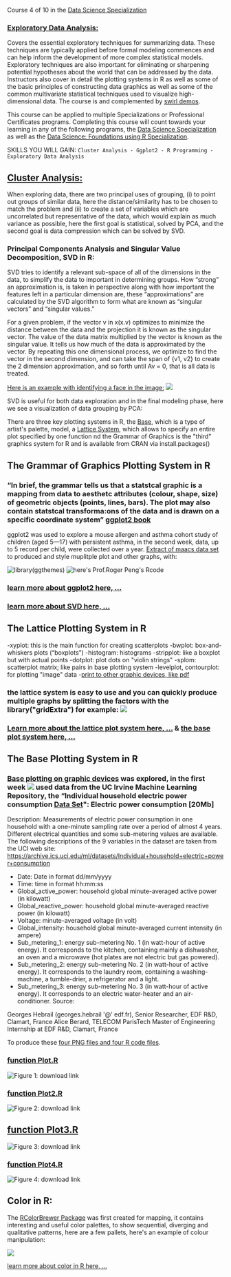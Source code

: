 
Course 4 of 10 in the [Data Science Specialization](https://www.coursera.org/specializations/jhu-data-science) 

### [Exploratory Data Analysis:](https://www.coursera.org/learn/exploratory-data-analysis?specialization=jhu-data-science) 
Covers the essential exploratory techniques for summarizing data. These techniques are typically applied before formal modeling commences and can help inform the development of more complex statistical models. Exploratory techniques are also important for eliminating or sharpening potential hypotheses about the world that can be addressed by the data. Instructors also cover in detail the plotting systems in R as well as some of the basic principles of constructing data graphics as well as some of the common multivariate statistical techniques used to visualize high-dimensional data. The course is and complemented by [swirl demos](https://github.com/swirldev/swirl_courses/tree/master/Exploratory_Data_Analysis).

This course can be applied to multiple Specializations or Professional Certificates programs. Completing this course will count towards your learning in any of the following programs, the [Data Science Specialization](https://www.coursera.org/specializations/jhu-data-science) as well as the [Data Science: Foundations using R Specialization](https://www.coursera.org/specializations/data-science-foundations-r).

SKILLS YOU WILL GAIN: ` Cluster Analysis - Ggplot2 - R Programming - Exploratory Data Analysis `

## [Cluster Analysis:](https://www.linkedin.com/pulse/grouping-data-exploration-r-linda-angulo-l%C3%B3pez/)

When exploring data, there are two principal uses of grouping, (i) to point out groups of similar data, here the distance/similarity has to be chosen to match the problem and (ii) to create a set of variables which are uncorrelated but representative of the data, which would explain as much variance as possible, here the first goal is statistical, solved by PCA, and the second goal is data compression which can be solved by SVD.

### Principal Components Analysis and Singular Value Decomposition, SVD in R:
SVD tries to identify a relevant sub-space of all of the dimensions in the data, to simplify the data to important in determining groups. How “strong” an approximation is, is taken in perspective along with how important the features left in a particular dimension are, these “approximations” are calculated by the SVD algorithm to form what are known as “singular vectors” and “singular values.”

For a given problem, if the vector v in x(x.v) optimizes to minimize the distance between the data and the projection it is known as the singular vector. The value of the data matrix multiplied by the vector is known as the singular value. It tells us how much of the data is approximated by the vector. By repeating this one dimensional process, we optimize to find the vector in the second dimension, and can take the span of {v1, v2} to create the 2 dimension approximation, and so forth until Av = 0, that is all data is treated. 

[Here is an example with identifying a face in the image:](https://rpubs.com/lindangulopez/663234)
![](https://github.com/lindangulopez/Exploratory-Data-Analysis-by-Johns-Hopkins-University-on-COURSERA/blob/master/images/SVD_PCA_7.png?raw=true)

SVD is useful for both data exploration and in the final modeling phase, here we see a visualization of data grouping by PCA:

There are three key plotting systems in R, the [Base](https://rpubs.com/lindangulopez/656288), which is a type of artist's palette, model,  a [Lattice System](http://rpubs.com/lindangulopez/661915), which allows to specify an entire plot specified by one function nd the Grammar	of	Graphics is the "third" graphics	system	for R and is available	from CRAN	via install.packages() 

 ## The Grammar of Graphics Plotting System in R 

### “In	brief,	the	grammar	tells	us	that	a	statstcal graphic	is	a	mapping	from	data	to	aesthetc attributes	(colour,	shape,	size)	of	geometric objects	(points,	lines,	bars).	The	plot	may	also contain	statstcal	transforma:ons	of	the	data and	is	drawn	on	a	specific	coordinate	system”  [ggplot2 book](https://ggplot2-book.org/)

ggplot2 was used to explore a mouse	allergen	and	asthma	cohort	study of children	(aged	5—17) with persistent	asthma, in the second week, data, up to 5 record per child, were collected over a year. [Extract of maacs data set](https://github.com/lindangulopez/Exploratory-Data-Analysis-by-Johns-Hopkins-University-on-COURSERA/blob/master/datasets/maacs.rda?raw=true) to produced and style muplitple plot and other graphs, with:

![library(ggthemes)](https://github.com/lindangulopez/Exploratory-Data-Analysis-by-Johns-Hopkins-University-on-COURSERA/blob/master/images/ggplot2_maacs_finalplot.png?raw=true)
![here's Prof.Roger Peng's Rcode](https://github.com/lindangulopez/Exploratory-Data-Analysis-by-Johns-Hopkins-University-on-COURSERA/blob/master/images/ggplot2_maacs_finalplot_code.png?raw=true)


### [learn more about ggplot2 here, ...](https://rpubs.com/lindangulopez/662006)
### [learn more about SVD here, ...](https://youtu.be/gXbThCXjZFM)

 ## The Lattice Plotting System in R 
-xyplot: this is the main function for creating scatterplots
-bwplot: box-and-whiskers plots (“boxplots”)
-histogram: histograms
-stripplot: like a boxplot but with actual points
-dotplot: plot dots on "violin strings"
-splom: scatterplot matrix; like pairs in base plotting system
-levelplot, contourplot: for plotting "image" data
-[print to other graphic devices, like pdf](https://github.com/lindangulopez/Exploratory-Data-Analysis-by-Johns-Hopkins-University-on-COURSERA/raw/master/Scripts/myplot.pdf)

### the lattice system is easy to use and you can quickly produce multiple graphs by splitting the factors with the library("gridExtra") for example: ![](https://github.com/lindangulopez/Exploratory-Data-Analysis-by-Johns-Hopkins-University-on-COURSERA/blob/master/images/latticeMPs.png?raw=true)

### [Learn more about the lattice plot system here, ...](https://rpubs.com/lindangulopez/661915) & [the base plot system here, ...](https://rpubs.com/lindangulopez/656288)

 ## The Base Plotting System in R 

### [Base plotting on graphic devices](https://rpubs.com/lindangulopez/656565) was explored, in the first week ![](https://github.com/lindangulopez/ExData_Plotting1/tree/master/figure) used data from the UC Irvine Machine Learning Repository, the “Individual household electric power consumption [Data Set](https://d396qusza40orc.cloudfront.net/exdata%2Fdata%2Fhousehold_power_consumption.zip)": Electric power consumption [20Mb]
Description: Measurements of electric power consumption in one household with a one-minute sampling rate over a period of almost 4 years. Different electrical quantities and some sub-metering values are available. The following descriptions of the 9 variables in the dataset are taken from the UCI web site: https://archive.ics.uci.edu/ml/datasets/Individual+household+electric+power+consumption
- Date: Date in format dd/mm/yyyy
- Time: time in format hh:mm:ss
- Global_active_power: household global minute-averaged active power (in kilowatt)
- Global_reactive_power: household global minute-averaged reactive power (in kilowatt)
- Voltage: minute-averaged voltage (in volt)
- Global_intensity: household global minute-averaged current intensity (in ampere)
- Sub_metering_1: energy sub-metering No. 1 (in watt-hour of active energy). It corresponds to the kitchen, containing mainly a dishwasher, an oven and a microwave (hot plates are not electric but gas powered).
- Sub_metering_2: energy sub-metering No. 2 (in watt-hour of active energy). It corresponds to the laundry room, containing a washing-machine, a tumble-drier, a refrigerator and a light.
- Sub_metering_3: energy sub-metering No. 3 (in watt-hour of active energy). It corresponds to an electric water-heater and an air-conditioner.
Source:

Georges Hebrail (georges.hebrail '@' edf.fr), Senior Researcher, EDF R&D, Clamart, France
Alice Berard, TELECOM ParisTech Master of Engineering Internship at EDF R&D, Clamart, France

To produce these [four PNG files and four R code files](https://github.com/lindangulopez/ExData_Plotting1).

### [function Plot.R](https://raw.githubusercontent.com/lindangulopez/ExData_Plotting1/master/plot1.R)


![Figure 1: download link](https://raw.githubusercontent.com/lindangulopez/Exploratory-Data-Analysis-by-Johns-Hopkins-University-on-COURSERA/master/ExData_Plotting1/figure/plot1.png)


### [function Plot2.R](https://raw.githubusercontent.com/lindangulopez/ExData_Plotting1/master/plot2.R)

![Figure 2: download link](https://raw.githubusercontent.com/lindangulopez/Exploratory-Data-Analysis-by-Johns-Hopkins-University-on-COURSERA/master/ExData_Plotting1/plot2.png) 


## [function Plot3.R](https://raw.githubusercontent.com/lindangulopez/ExData_Plotting1/master/plot3.R)

![Figure 3: download link](https://raw.githubusercontent.com/lindangulopez/Exploratory-Data-Analysis-by-Johns-Hopkins-University-on-COURSERA/master/ExData_Plotting1/plot3.png) 


### [function Plot4.R](https://raw.githubusercontent.com/lindangulopez/ExData_Plotting1/master/plot4.R)

![Figure 4: download link](https://github.com/lindangulopez/Exploratory-Data-Analysis-by-Johns-Hopkins-University-on-COURSERA/blob/master/ExData_Plotting1/plot4.png?raw=true)

## Color in R:

The [RColorBrewer Package](https://github.com/lindangulopez/Exploratory-Data-Analysis-by-Johns-Hopkins-University-on-COURSERA/blob/master/R_notebooks/ColorBrewer.ipynb) was first created for mapping, it contains interesting and useful color palettes, to show sequential, diverging and qualitative patterns, here are a few pallets, here's an example of colour manipulation:

![](https://github.com/lindangulopez/Exploratory-Data-Analysis-by-Johns-Hopkins-University-on-COURSERA/blob/master/images/coloursinR_ggplot2.png?raw=true)

[learn more about color in R here, ...](https://rpubs.com/lindangulopez/663321)


